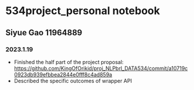 # 534project_personal notebook
## Siyue Gao 11964889

### 2023.1.19
* Finished the half part of the project proposal: https://github.com/KingOfOrikid/proj_NLPbrl_DATA534/commit/a10719c0923db939efbbea2844e0fff8c4ad859a
* Described the specific outcomes of wrapper API
